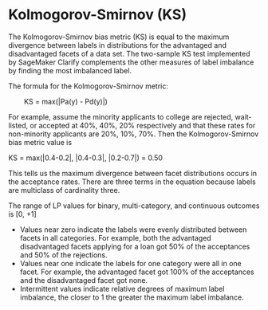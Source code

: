 # Kolmogorov\-Smirnov \(KS\)<a name="clarify-data-bias-metric-kolmogorov-smirnov"></a>

The Kolmogorov\-Smirnov bias metric \(KS\) is equal to the maximum divergence between labels in distributions for the advantaged and disadvantaged facets of a data set\. The two\-sample KS test implemented by SageMaker Clarify complements the other measures of label imbalance by finding the most imbalanced label\. 

The formula for the Kolmogorov\-Smirnov metric: 

        KS = max\(\|Pa\(y\) \- Pd\(y\)\|\)

For example, assume the minority applicants to college are rejected, wait\-listed, or accepted at 40%, 40%, 20% respectively and that these rates for non\-minority applicants are 20%, 10%, 70%\. Then the Kolmogorov\-Smirnov bias metric value is

KS = max\(\|0\.4\-0\.2\|, \|0\.4\-0\.3\|, \|0\.2\-0\.7\|\) = 0\.50

This tells us the maximum divergence between facet distributions occurs in the acceptance rates\. There are three terms in the equation because labels are multiclass of cardinality three\.

The range of LP values for binary, multi\-category, and continuous outcomes is \[0, \+1\]
+ Values near zero indicate the labels were evenly distributed between facets in all categories\. For example, both the advantaged disadvantaged facets applying for a loan got 50% of the acceptances and 50% of the rejections\.
+ Values near one indicate the labels for one category were all in one facet\. For example, the advantaged facet got 100% of the acceptances and the disadvantaged facet got none\.
+ Intermittent values indicate relative degrees of maximum label imbalance, the closer to 1 the greater the maximum label imbalance\.